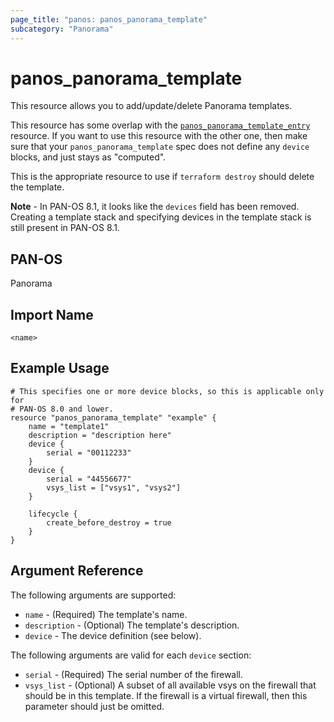 ```yaml
---
page_title: "panos: panos_panorama_template"
subcategory: "Panorama"
---
```


# panos_panorama_template

This resource allows you to add/update/delete Panorama templates.

This resource has some overlap with the
[`panos_panorama_template_entry`](panorama_template_entry.html)
resource.  If you want to use this resource with the other one, then make
sure that your `panos_panorama_template` spec does not define any
`device` blocks, and just stays as "computed".

This is the appropriate resource to use if `terraform destroy` should delete
the template.

**Note** - In PAN-OS 8.1, it looks like the `devices` field has
been removed.  Creating a template stack and specifying devices in the template
stack is still present in PAN-OS 8.1.


## PAN-OS

Panorama


## Import Name

```shell
<name>
```


## Example Usage

```hcl
# This specifies one or more device blocks, so this is applicable only for
# PAN-OS 8.0 and lower.
resource "panos_panorama_template" "example" {
    name = "template1"
    description = "description here"
    device {
        serial = "00112233"
    }
    device {
        serial = "44556677"
        vsys_list = ["vsys1", "vsys2"]
    }

    lifecycle {
        create_before_destroy = true
    }
}
```

## Argument Reference

The following arguments are supported:

* `name` - (Required) The template's name.
* `description` - (Optional) The template's description.
* `device` - The device definition (see below).

The following arguments are valid for each `device` section:

* `serial` - (Required) The serial number of the firewall.
* `vsys_list` - (Optional) A subset of all available vsys on the firewall
  that should be in this template.  If the firewall is a virtual firewall,
  then this parameter should just be omitted.
